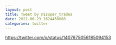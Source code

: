 ```yaml
--- 
layout: post 
title: Tweet by @1super_trades 
date: 2021-06-23 1624450880 
categories: twitter 
--- 
```

https://twitter.com/o/status/1407675056185094153